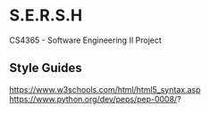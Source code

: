 # S.E.R.S.H
CS4365 - Software Engineering II Project


## Style Guides

https://www.w3schools.com/html/html5_syntax.asp
https://www.python.org/dev/peps/pep-0008/?
